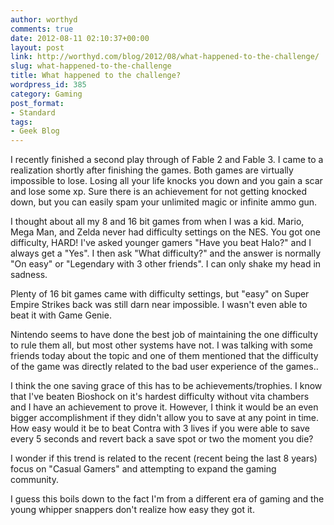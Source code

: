 ```yaml
---
author: worthyd
comments: true
date: 2012-08-11 02:10:37+00:00
layout: post
link: http://worthyd.com/blog/2012/08/what-happened-to-the-challenge/
slug: what-happened-to-the-challenge
title: What happened to the challenge?
wordpress_id: 385
category: Gaming
post_format:
- Standard
tags:
- Geek Blog
---
```


I recently finished a second play through of Fable 2 and Fable 3.  I came to a realization shortly after finishing the games. Both games are virtually impossible to lose. Losing all your life knocks you down and you gain a scar and lose some xp.  Sure there is an achievement for not getting knocked down, but you can easily spam your unlimited magic or infinite ammo gun. 

I thought about all my 8 and 16 bit games from when I was a kid. Mario, Mega Man, and Zelda never had difficulty settings on the NES. You got one difficulty, HARD!  I've asked younger gamers "Have you beat Halo?" and I always get a "Yes". I then ask "What difficulty?" and the answer is normally "On easy" or "Legendary with 3 other friends".  I can only shake my head in sadness.

Plenty of 16 bit games came with difficulty settings, but "easy" on Super Empire Strikes back was still darn near impossible. I wasn't even able to beat it with Game Genie.

Nintendo seems to have done the best job of maintaining the one difficulty to rule them all, but most other systems have not. I was talking with some friends today about the topic and one of them mentioned that the difficulty of the game was directly related to the bad user experience of the games..

I think the one saving grace of this has to be achievements/trophies. I know that I've beaten Bioshock on it's hardest difficulty without vita chambers and I have an achievement to prove it.   However, I think it would be an even bigger accomplishment if they didn't allow you to save at any point in time.  How easy would it be to beat Contra with 3 lives if you were able to save every 5 seconds and revert back a save spot or two the moment you die?

I wonder if this trend is related to the recent (recent being the last 8 years) focus on "Casual Gamers" and attempting to expand the gaming community.  

I guess this boils down to the fact I'm from a different era of gaming and the young whipper snappers don't realize how easy they got it.
